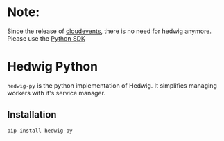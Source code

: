 # Note:

Since the release of [cloudevents](https://cloudevents.io), there is no need for hedwig anymore. Please use the [Python SDK](https://github.com/cloudevents/sdk-python)

# Hedwig Python

``hedwig-py`` is the python implementation of Hedwig. It simplifies managing workers with it's service manager.

## Installation
```
pip install hedwig-py
```
